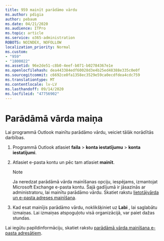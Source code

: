 ```yaml
---
title: 959 mainīt parādāmo vārdu
ms.author: pdigia
author: pebaum
ms.date: 04/21/2020
ms.audience: ITPro
ms.topic: article
ms.service: o365-administration
ROBOTS: NOINDEX, NOFOLLOW
localization_priority: Normal
ms.custom:
- "959"
- "1800022"
ms.assetid: 96e2de51-c8b0-4eef-b071-b02784367e1e
ms.openlocfilehash: dea443384edf60028d3e4b25ed48388e335c0e0f
ms.sourcegitcommit: c6692ce0fa1358ec3529e59ca0ecdfdea4cdc759
ms.translationtype: MT
ms.contentlocale: lv-LV
ms.lasthandoff: 09/14/2020
ms.locfileid: "47756902"
---
```

# <a name="change-your-display-name"></a>Parādāmā vārda maiņa
  
Lai programmā Outlook mainītu parādāmo vārdu, veiciet tālāk norādītās darbības.
  
1. Programmā Outlook atlasiet **faila** \> **konta iestatījumu** \> **konta iestatījumi**.

2. Atlasiet e-pasta kontu un pēc tam atlasiet **mainīt**.

    > [!NOTE]
    > Ja neredzat parādāmā vārda mainīšanas opciju, iespējams, izmantojat Microsoft Exchange e-pasta kontu. Šajā gadījumā ir jāsazinās ar administratoru, lai mainītu parādāmo vārdu. Skatiet rakstu [lietotājvārda un e-pasta adreses mainīšana](https://docs.microsoft.com/microsoft-365/admin/add-users/change-a-user-name-and-email-address).
  
3. Kad esat mainījis parādāmo vārdu, noklikšķiniet uz **Labi** , lai saglabātu izmaiņas. Lai izmaiņas atspoguļotu visā organizācijā, var paiet dažas stundas.

Lai iegūtu papildinformāciju, skatiet rakstu [parādāmā vārda mainīšana e-pasta adresātiem](https://support.office.com/article/2b53331a-ba2a-4803-88dc-ac9fe376c8a9.aspx).
  